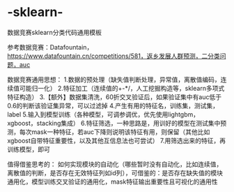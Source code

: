 # -sklearn-
数据竞赛sklearn分类代码通用模板

参考数据竞赛：Datafountain， https://www.datafountain.cn/competitions/581，返乡发展人群预测，二分类问题，auc

数据竞赛通用思想：
  1.数据的预处理（缺失值判断处理，异常值，离散值编码，连续值可能归一化）
  2.特征加工（连续值的+-*/，人工挖掘构造等，sklearn多项式特征构造）
  3.【额外】数据集清洗，60折交叉验证后，如果验证集中有auc低于0.6的判断该验证集异常，可以过滤掉
  4.产生有用的特征名，训练集，测试集，label
  5.输入到模型训练（各种模型，可调参调优，优先使用lightgbm，xgboost，stacking集成）
  6.特征筛选，一种思路是，用训好的模型在测试集中预测，每次mask一种特征，若auc下降则说明该特征有用，则保留（其他比如xgboost自带特征重要性，以及其他互信息法也可尝试）
  7.用筛选出来的特征，再训练模型，即可

值得借鉴思考的：
  如何实现模块的自动化（哪些暂时没有自动化，比如连续值，离散值的判断，是否存在无效特征列如id列），可借鉴的：是否存在缺失值的模块通用化，模型训练交叉验证的通用化，mask特征输出重要性且可视化的通用性
